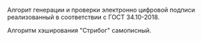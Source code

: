 Алгорит генерации и проверки электронно цифровой подписи реализованный в соответствии с ГОСТ 34.10-2018.

Алгоритм хэширования "Стрибог" самописный.

